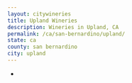 ```yaml
---
layout: citywineries
title: Upland Wineries
description: Wineries in Upland, CA
permalink: /ca/san-bernardino/upland/
state: ca
county: san bernardino
city: upland
---
```

-
